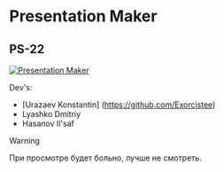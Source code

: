 # Presentation Maker
## PS-22

[![Presentation Maker](https://77.img.avito.st/image/1/zBcbkra_YP41M7D9D_XxQf4xZvSlkWFErzFi-q-pYC6sMQ)](https://docs.google.com/document/d/10EWuftunmVMHsUgF_VAgH4s31zLBPSf5_SodmoB8iJw/edit)

Dev's:
- [Urazaev Konstantin] (https://github.com/Exorcistee)
- Lyashko Dmitriy
- Hasanov Il'saf
> [!WARNING]
> При просмотре будет больно, лучше не смотреть.